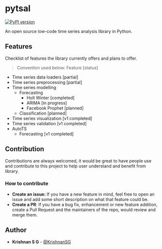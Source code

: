 # pytsal

[![PyPI version](https://badge.fury.io/py/pytsal.svg)](https://pypi.org/project/pytsal)

An open source low-code time series analysis library in Python.

## Features

Checklist of features the library currently offers and plans to offer.

> Convention used below: Feature [status]

- Time series data loaders [partial]
- Time series preprocessing [partial]
- Time series modelling
  - Forecasting
    - Holt Winter [completed]
    - ARIMA [in progress]
    - Facebook Prophet [planned]
  - Classification [planned]
- Time series visualization [v1 completed]
- Time series validation [v1 completed]
- AutoTS
  - Forecasting [v1 completed]


## Contribution

Contributions are always welcomed, it would be great to have people use and contribute to this project to help user understand and benefit from library.

### How to contribute
- **Create an issue:** If you have a new feature in mind, feel free to open an issue and add some short description on what that feature could be.
- **Create a PR**: If you have a bug fix, enhancement or new feature addition, create a Pull Request and the maintainers of the repo, would review and merge them.

## Author

* **Krishnan S G** - [@KrishnanSG](https://github.com/KrishnanSG)